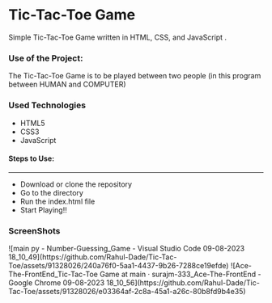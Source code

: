 <h1>Tic-Tac-Toe Game</h1>

<p>Simple Tic-Tac-Toe Game written in HTML, CSS, and JavaScript .</p>

### Use of the Project:

<p>The Tic-Tac-Toe Game is to be played between two people (in this program between HUMAN and COMPUTER)</p>

<h3>Used Technologies</h3>
<ul>
  <li>HTML5</li>
  <li>CSS3</li>
  <li>JavaScript</li>
</ul>

#### Steps to Use:

---

- Download or clone the repository
- Go to the directory
- Run the index.html file
- Start Playing!!

<h3> ScreenShots </h3> 
![main py - Number-Guessing_Game - Visual Studio Code 09-08-2023 18_10_49](https://github.com/Rahul-Dade/Tic-Tac-Toe/assets/91328026/240a76f0-5aa1-4437-9b26-7288ce19efde)
![Ace-The-FrontEnd_Tic-Tac-Toe Game at main · surajm-333_Ace-The-FrontEnd - Google Chrome 09-08-2023 18_10_56](https://github.com/Rahul-Dade/Tic-Tac-Toe/assets/91328026/e03364af-2c8a-45a1-a26c-80b8fd9b4e35)

